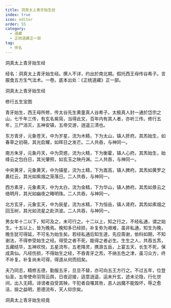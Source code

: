 ```yaml
---
title: 洞真太上青牙始生经
index: true
icon: editor
order: 55
category:
  - 道藏
  - 正统道藏正一部
tag:
  - 佚名
---
```


洞真太上青牙始生经  

经名：洞真太上青牙始生经。撰人不详，约出於南北期。假托西王母传谷希子。言服食五方生气法术。一卷。底本出处：《正统道藏》正一部。  

洞真太上青牙始生经  

修行五生宝图  

青牙始生，西王母所修，传太谷先生黄童真人谷希子。太极真人封一通於岱宗之山，七千年三传，有玄名紫简，当得此文，百年内有其人者，亦听三传。修行五年，三尸消灭，五神安镇，五帝交游，逍遥三清也。  

东方青牙，元象苍天，中为岁星，流为木精，下为太山，镇人肝府。其炁始生，如春草之初萌，其光启耀，如晖日之发芒。二人共吞，与神同一。  

南方朱牙，元象丹天，中为荧惑，流为火精，下为衡霍，镇人心府。其炁始生，始绛云之包白日，其光肇照，如玄玉之映丹渊。二人共吞，与神同一。  

中央黄牙，元象黄天，中为镇星，流为土精，下为嵩高，镇人脾府。其炁如黄罗之裹红云，其光如紫烟之笼落日。二人共吞，与神同一。  

西方素牙，元象素天，中为太白，流为金精，下为华山，镇人肺府。其炁如景云之络明月，其光如幽夜之睹明珠。二人共吞，与神同一。  

北方玄牙，元象玄天，中为辰星，流为水精，下为恒岳，镇人肾府。其炁如素烟之回玉树，其光如流星之赴洪波。二人共吞，与神同一。  

男女年十二以下，知可及之，未可行之。十二以上，知之行之，不经私通，谓之始生。十五以上，皆为晚焉。晚知多已经损，补复弥为艰难，虽非私通，知生为晚，晚生犹可得延，不可名为始生矣。若经私通后知生道，先应斋谢，依科如期，不知谢法，不得参受始生之经。得受之者不死，能得之者必生。生生之人，共吞五炁，五藏结华，五神欢悦，五星流布，五老降灵，携游五岳，上宴五天，长生不死，保成真仙。凡经伤损，不得始生之经，不吞青牙之炁，不纳五色之津，虽习众方，终不补复。补复尚未可得，得道从何而招矣。  

夫乃同志，精修五德，勤服五牙，旦旦不替，亦可向五王方行之。不过五年，位登仙圣，五帝使命羽驾云舆，日夜迎接，适意逍遥，运未升玄，迹未沦隐，行化世间，出入无碍。诽谤者自受其殃，干犯者自罹其咎，恶人凶魔不能毁坏，辱之愈洁，揜之益明，恩德流布，天人仰宗矣。  

洞真太上青牙始生经竟  
